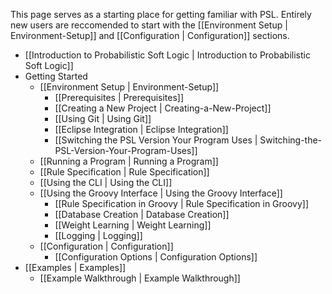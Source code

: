 This page serves as a starting place for getting familiar with PSL.
Entirely new users are reccomended to start with the [[Environment Setup | Environment-Setup]] and [[Configuration | Configuration]] sections.

- [[Introduction to Probabilistic Soft Logic | Introduction to Probabilistic Soft Logic]]
- Getting Started
   - [[Environment Setup | Environment-Setup]]
      - [[Prerequisites | Prerequisites]]
      - [[Creating a New Project | Creating-a-New-Project]]
      - [[Using Git | Using Git]]
      - [[Eclipse Integration | Eclipse Integration]]
      - [[Switching the PSL Version Your Program Uses | Switching-the-PSL-Version-Your-Program-Uses]]
   - [[Running a Program | Running a Program]]
   - [[Rule Specification | Rule Specification]]
   - [[Using the CLI | Using the CLI]]
   - [[Using the Groovy Interface | Using the Groovy Interface]]
      - [[Rule Specification in Groovy | Rule Specification in Groovy]]
      - [[Database Creation | Database Creation]]
      - [[Weight Learning | Weight Learning]]
      - [[Logging | Logging]]
   - [[Configuration | Configuration]]
      - [[Configuration Options | Configuration Options]]
- [[Examples | Examples]]
   - [[Example Walkthrough | Example Walkthrough]]